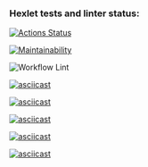 ### Hexlet tests and linter status:
[![Actions Status](https://github.com/Tsogoeva/frontend-project-lvl1/workflows/hexlet-check/badge.svg)](https://github.com/Tsogoeva/frontend-project-lvl1/actions)

[![Maintainability](https://api.codeclimate.com/v1/badges/fb54a38434c080d91a76/maintainability)](https://codeclimate.com/github/Tsogoeva/frontend-project-lvl1/maintainability)

![Workflow Lint](https://github.com/Tsogoeva/frontend-project-lvl1/actions/workflows/github-actions-demo.yml/badge.svg?branch=main)

[![asciicast](https://asciinema.org/a/o4aACwgdhZDUzQQ0B4p9vl3H4.svg)](https://asciinema.org/a/o4aACwgdhZDUzQQ0B4p9vl3H4)

[![asciicast](https://asciinema.org/a/UP7ABxAPbY03hu5nq2bqxIkAt.svg)](https://asciinema.org/a/UP7ABxAPbY03hu5nq2bqxIkAt)

[![asciicast](https://asciinema.org/a/XW3ldH9XAVFocNhy10IX8dFhD.svg)](https://asciinema.org/a/XW3ldH9XAVFocNhy10IX8dFhD)

[![asciicast](https://asciinema.org/a/zhU1OV8e3MLMvghWUf9EXeMjs.svg)](https://asciinema.org/a/zhU1OV8e3MLMvghWUf9EXeMjs)

[![asciicast](https://asciinema.org/a/E6I2ALWxTDuvIGeHfYfjJgWYC.svg)](https://asciinema.org/a/E6I2ALWxTDuvIGeHfYfjJgWYC)